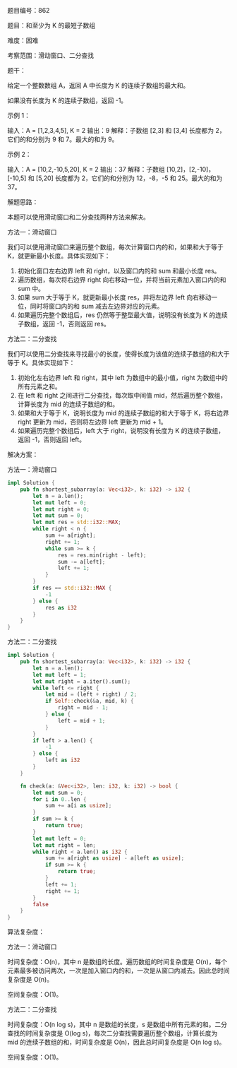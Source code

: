 题目编号：862

题目：和至少为 K 的最短子数组

难度：困难

考察范围：滑动窗口、二分查找

题干：

给定一个整数数组 A，返回 A 中长度为 K 的连续子数组的最大和。

如果没有长度为 K 的连续子数组，返回 -1。

示例 1：

输入：A = [1,2,3,4,5], K = 2
输出：9
解释：子数组 [2,3] 和 [3,4] 长度都为 2，它们的和分别为 9 和 7。最大的和为 9。

示例 2：

输入：A = [10,2,-10,5,20], K = 2
输出：37
解释：子数组 [10,2]，[2,-10]，[-10,5] 和 [5,20] 长度都为 2，它们的和分别为 12，-8，-5 和 25。最大的和为 37。

解题思路：

本题可以使用滑动窗口和二分查找两种方法来解决。

方法一：滑动窗口

我们可以使用滑动窗口来遍历整个数组，每次计算窗口内的和，如果和大于等于 K，就更新最小长度。具体实现如下：

1. 初始化窗口左右边界 left 和 right，以及窗口内的和 sum 和最小长度 res。
2. 遍历数组，每次将右边界 right 向右移动一位，并将当前元素加入窗口内的和 sum 中。
3. 如果 sum 大于等于 K，就更新最小长度 res，并将左边界 left 向右移动一位，同时将窗口内的和 sum 减去左边界对应的元素。
4. 如果遍历完整个数组后，res 仍然等于整型最大值，说明没有长度为 K 的连续子数组，返回 -1，否则返回 res。

方法二：二分查找

我们可以使用二分查找来寻找最小的长度，使得长度为该值的连续子数组的和大于等于 K。具体实现如下：

1. 初始化左右边界 left 和 right，其中 left 为数组中的最小值，right 为数组中的所有元素之和。
2. 在 left 和 right 之间进行二分查找，每次取中间值 mid，然后遍历整个数组，计算长度为 mid 的连续子数组的和。
3. 如果和大于等于 K，说明长度为 mid 的连续子数组的和大于等于 K，将右边界 right 更新为 mid，否则将左边界 left 更新为 mid + 1。
4. 如果遍历完整个数组后，left 大于 right，说明没有长度为 K 的连续子数组，返回 -1，否则返回 left。

解决方案：

方法一：滑动窗口

```rust
impl Solution {
    pub fn shortest_subarray(a: Vec<i32>, k: i32) -> i32 {
        let n = a.len();
        let mut left = 0;
        let mut right = 0;
        let mut sum = 0;
        let mut res = std::i32::MAX;
        while right < n {
            sum += a[right];
            right += 1;
            while sum >= k {
                res = res.min(right - left);
                sum -= a[left];
                left += 1;
            }
        }
        if res == std::i32::MAX {
            -1
        } else {
            res as i32
        }
    }
}
```

方法二：二分查找

```rust
impl Solution {
    pub fn shortest_subarray(a: Vec<i32>, k: i32) -> i32 {
        let n = a.len();
        let mut left = 1;
        let mut right = a.iter().sum();
        while left <= right {
            let mid = (left + right) / 2;
            if Self::check(&a, mid, k) {
                right = mid - 1;
            } else {
                left = mid + 1;
            }
        }
        if left > a.len() {
            -1
        } else {
            left as i32
        }
    }

    fn check(a: &Vec<i32>, len: i32, k: i32) -> bool {
        let mut sum = 0;
        for i in 0..len {
            sum += a[i as usize];
        }
        if sum >= k {
            return true;
        }
        let mut left = 0;
        let mut right = len;
        while right < a.len() as i32 {
            sum += a[right as usize] - a[left as usize];
            if sum >= k {
                return true;
            }
            left += 1;
            right += 1;
        }
        false
    }
}
```

算法复杂度：

方法一：滑动窗口

时间复杂度：O(n)，其中 n 是数组的长度。遍历数组的时间复杂度是 O(n)，每个元素最多被访问两次，一次是加入窗口内的和，一次是从窗口内减去。因此总时间复杂度是 O(n)。

空间复杂度：O(1)。

方法二：二分查找

时间复杂度：O(n log s)，其中 n 是数组的长度，s 是数组中所有元素的和。二分查找的时间复杂度是 O(log s)，每次二分查找需要遍历整个数组，计算长度为 mid 的连续子数组的和，时间复杂度是 O(n)，因此总时间复杂度是 O(n log s)。

空间复杂度：O(1)。